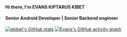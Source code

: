 #### Hi there, I'm EVANS KIPTARUS KIBET

#### Senior Android Developer | Senior Backend engineer

[![ekibet's GitHub stats](https://github-readme-stats.vercel.app/api?username=e-kibet&show_icons=true&theme=radical&count_private=true)](https://github.com/e-kibet) [![Evans's GitHub activity graph](https://activity-graph.herokuapp.com/graph?username=e-kibet&&theme=xcode)](https://github.com/e-kibet)

